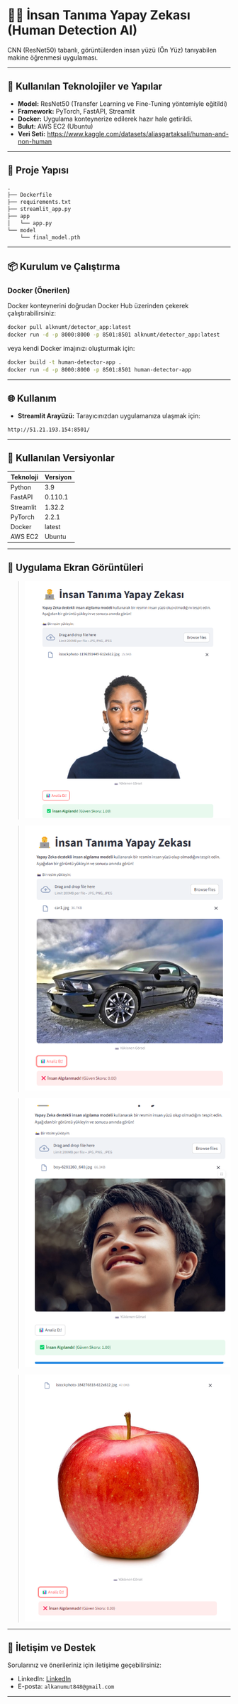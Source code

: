 # 🧑‍💻 İnsan Tanıma Yapay Zekası (Human Detection AI)

CNN (ResNet50) tabanlı, görüntülerden insan yüzü (Ön Yüz) tanıyabilen makine öğrenmesi uygulaması.

---

## 🎯 Kullanılan Teknolojiler ve Yapılar

- **Model:** ResNet50 (Transfer Learning ve Fine-Tuning yöntemiyle eğitildi)
- **Framework:** PyTorch, FastAPI, Streamlit
- **Docker:** Uygulama konteynerize edilerek hazır hale getirildi.
- **Bulut:** AWS EC2 (Ubuntu)
- **Veri Seti:** https://www.kaggle.com/datasets/aliasgartaksali/human-and-non-human
---

## 🚀 Proje Yapısı

```
.
├── Dockerfile
├── requirements.txt
├── streamlit_app.py
├── app
│   └── app.py
└── model
    └── final_model.pth
```

---

## 📦 Kurulum ve Çalıştırma

### Docker (Önerilen)

Docker konteynerini doğrudan Docker Hub üzerinden çekerek çalıştırabilirsiniz:

```bash
docker pull alknumt/detector_app:latest
docker run -d -p 8000:8000 -p 8501:8501 alknumt/detector_app:latest
```

veya kendi Docker imajınızı oluşturmak için:

```bash
docker build -t human-detector-app .
docker run -d -p 8000:8000 -p 8501:8501 human-detector-app
```

---

## 🌐 Kullanım

- **Streamlit Arayüzü:** Tarayıcınızdan uygulamanıza ulaşmak için:
```
http://51.21.193.154:8501/

```

---

## 📌 Kullanılan Versiyonlar

| Teknoloji    | Versiyon   |
|--------------|------------|
| Python       | 3.9        |
| FastAPI      | 0.110.1    |
| Streamlit    | 1.32.2     |
| PyTorch      | 2.2.1      |
| Docker       | latest     |
| AWS EC2      | Ubuntu     |

---

## 📸 Uygulama Ekran Görüntüleri

>![kadın](<readme/Ekran görüntüsü 2025-03-07 181125.png>)

>![araba](<readme/Ekran görüntüsü 2025-03-07 181110.png>)

>![çocuk](<readme/Ekran görüntüsü 2025-03-07 180847.png>)

>![apple](<readme/Ekran görüntüsü 2025-03-07 181048.png>)

---

## 📧 İletişim ve Destek

Sorularınız ve önerileriniz için iletişime geçebilirsiniz:

- LinkedIn: [LinkedIn](https://www.linkedin.com/in/umutalkan42/)
- E-posta: `alkanumut848@gmail.com`

---